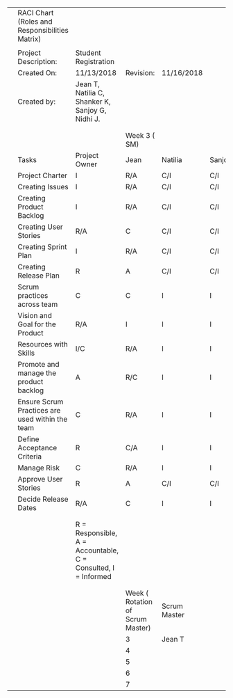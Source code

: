 |   |                                                                             |                                                               |              |              |        |       |         |
|---|-----------------------------------------------------------------------------|---------------------------------------------------------------|--------------|--------------|--------|-------|---------|
|   | RACI Chart (Roles and Responsibilities Matrix)                              |                                                               |              |              |        |       |         |
|   |                                                                             |                                                               |              |              |        |       |         |
|   | Project Description:                                                        | Student Registration                                          |              |              |        |       |         |
|   | Created On:                                                                 | 11/13/2018                                                    | Revision:    | 11/16/2018   |        |       |         |
|   | Created by:                                                                 | Jean T, Natilia C, Shanker K, Sanjoy G, Nidhi J.              |              |              |        |       |         |
|   |                                                                             |                                                               |              |              |        |       |         |
|   |                                                                             |                                                               |              |              |        |       |         |
|   |                                                                             |                                                               | Week 3 ( SM) |              |        |       |         |
|   | Tasks                                                                       | Project Owner                                                 | Jean         | Natilia      | Sanjoy | Nidhi | Shanker |
|   | Project Charter                                                             | I                                                             | R/A          | C/I          | C/I    | C/I   | C/I     |
|   | Creating Issues                                                             | I                                                             | R/A          | C/I          | C/I    | C/I   | C/I     |
|   | Creating Product Backlog                                                    | I                                                             | R/A          | C/I          | C/I    | C/I   | C/I     |
|   | Creating User Stories                                                       | R/A                                                           | C            | C/I          | C/I    | C/I   | C/I     |
|   | Creating Sprint Plan                                                        | I                                                             | R/A          | C/I          | C/I    | C/I   | C/I     |
|   | Creating Release Plan                                                       | R                                                             | A            | C/I          | C/I    | C/I   | C/I     |
|   | Scrum practices across team                                                 | C                                                             | C            | I            | I      | I     | I       |
|   | Vision and Goal for the Product                                             | R/A                                                           | I            | I            | I      | I     | I       |
|   | Resources with Skills                                                       | I/C                                                           | R/A          | I            | I      | I     | I       |
|   | Promote and manage the product backlog                                      | A                                                             | R/C          | I            | I      | I     | I       |
|   | Ensure Scrum Practices are used within the team                             | C                                                             | R/A          | I            | I      | I     | I       |
|   | Define Acceptance Criteria                                                  | R                                                             | C/A          | I            | I      | I     | I       |
|   | Manage Risk                                                                 | C                                                             | R/A          | I            | I      | I     | I       |
|   | Approve User Stories                                                        | R                                                             | A            | C/I          | C/I    | C/I   | C/I     |
|   | Decide Release Dates                                                        | R/A                                                           | C            | I            | I      | I     | I       |
|   |                                                                             |                                                               |              |              |        |       |         |
|   |                                                                             |                                                               |              |              |        |       |         |
|   |                                                                             | R = Responsible, A = Accountable, C = Consulted, I = Informed |              |              |        |       |         |
|   |                                                                             |                                                               |              |              |        |       |         |
|   |                                                                             |                                                               |              |              |        |       |         |
|   |                                                                             |                               | Week ( Rotation of Scrum Master)             | Scrum Master |        |       |         |
|   |                                    |                                                               | 3            | Jean T       |        |       |         |
|   |      |                                                               | 4            |              |        |       |         |
|   |     |                                                               | 5            |              |        |       |         |
|   |  |                                                               | 6            |              |        |       |         |
|   |                                                                             |                                                               | 7            |              |        |       |         |
